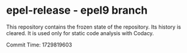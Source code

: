 # epel-release - epel9 branch

This repository contains the frozen state of the repository.
Its history is cleared. It is used only for static code
analysis with Codacy.

Commit Time: 1729819603